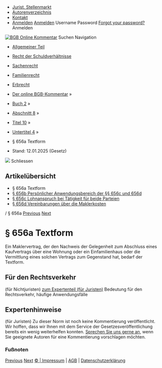   * [Jurist. Stellenmarkt](https://bgb.kommentar.de/Buch-2/Abschnitt-8/Titel-10/Untertitel-4/</job-board> "Jurist. Stellenmarkt")
  * [Autorenverzeichnis](https://bgb.kommentar.de/Buch-2/Abschnitt-8/Titel-10/Untertitel-4/</Autorenverzeichnis> "Autorenverzeichnis")
  * [Kontakt](https://bgb.kommentar.de/Buch-2/Abschnitt-8/Titel-10/Untertitel-4/</Kontakt>)
  * [Anmelden](https://bgb.kommentar.de/Buch-2/Abschnitt-8/Titel-10/Untertitel-4/<#login> "show login form") [Anmelden](https://bgb.kommentar.de/Buch-2/Abschnitt-8/Titel-10/Untertitel-4/<#> "hide login form") Username Password
[Forgot your password?](https://bgb.kommentar.de/Buch-2/Abschnitt-8/Titel-10/Untertitel-4/</user/forgotpassword>) Anmelden 


[![BGB Online Kommentar](https://bgb.kommentar.de/extension/bgb/design/bgb/images/logo.png)](https://bgb.kommentar.de/Buch-2/Abschnitt-8/Titel-10/Untertitel-4/</> "BGB Online Kommentar")
Suchen
Navigation
  * [Allgemeiner Teil](https://bgb.kommentar.de/Buch-2/Abschnitt-8/Titel-10/Untertitel-4/</Buch-1>)
  * [Recht der Schuldverhältnisse](https://bgb.kommentar.de/Buch-2/Abschnitt-8/Titel-10/Untertitel-4/</Buch-2>)
  * [Sachenrecht](https://bgb.kommentar.de/Buch-2/Abschnitt-8/Titel-10/Untertitel-4/</Buch-3>)
  * [Familienrecht](https://bgb.kommentar.de/Buch-2/Abschnitt-8/Titel-10/Untertitel-4/</Buch-4>)
  * [Erbrecht](https://bgb.kommentar.de/Buch-2/Abschnitt-8/Titel-10/Untertitel-4/</Buch-5>)


  * [Der online BGB-Kommentar](https://bgb.kommentar.de/Buch-2/Abschnitt-8/Titel-10/Untertitel-4/</>) »
  * [Buch 2](https://bgb.kommentar.de/Buch-2/Abschnitt-8/Titel-10/Untertitel-4/</Buch-2>) »
  * [Abschnitt 8](https://bgb.kommentar.de/Buch-2/Abschnitt-8/Titel-10/Untertitel-4/</Buch-2/Abschnitt-8>) »
  * [Titel 10](https://bgb.kommentar.de/Buch-2/Abschnitt-8/Titel-10/Untertitel-4/</Buch-2/Abschnitt-8/Titel-10>) »
  * [Untertitel 4](https://bgb.kommentar.de/Buch-2/Abschnitt-8/Titel-10/Untertitel-4/</Buch-2/Abschnitt-8/Titel-10/Untertitel-4>) »
  * § 656a Textform 
  * Stand: 12.01.2025 (Gesetz) 


![](https://vg01.met.vgwort.de/na/1c9909529ead4f509072c06d9081a7d5)
Schliessen 
## Artikelübersicht
  * § 656a Textform 
  * [ § 656b Persönlicher Anwendungsbereich der §§ 656c und 656d ](https://bgb.kommentar.de/Buch-2/Abschnitt-8/Titel-10/Untertitel-4/</Buch-2/Abschnitt-8/Titel-10/Untertitel-4/Persoenlicher-Anwendungsbereich-der-656c-und-656d>)
  * [ § 656c Lohnanspruch bei Tätigkeit für beide Parteien ](https://bgb.kommentar.de/Buch-2/Abschnitt-8/Titel-10/Untertitel-4/</Buch-2/Abschnitt-8/Titel-10/Untertitel-4/Lohnanspruch-bei-Taetigkeit-fuer-beide-Parteien>)
  * [ § 656d Vereinbarungen über die Maklerkosten ](https://bgb.kommentar.de/Buch-2/Abschnitt-8/Titel-10/Untertitel-4/</Buch-2/Abschnitt-8/Titel-10/Untertitel-4/Vereinbarungen-ueber-die-Maklerkosten>)


/ § 656a 
[Previous](https://bgb.kommentar.de/Buch-2/Abschnitt-8/Titel-10/Untertitel-4/</Buch-2/Abschnitt-8/Titel-10/Untertitel-3/Heiratsvermittlung> "§ 656 Heiratsvermittlung") [Next](https://bgb.kommentar.de/Buch-2/Abschnitt-8/Titel-10/Untertitel-4/</Buch-2/Abschnitt-8/Titel-10/Untertitel-4/Persoenlicher-Anwendungsbereich-der-656c-und-656d> "§ 656b Persönlicher Anwendungsbereich der §§ 656c und 656d")
# § 656a Textform
Ein Maklervertrag, der den Nachweis der Gelegenheit zum Abschluss eines Kaufvertrags über eine Wohnung oder ein Einfamilienhaus oder die Vermittlung eines solchen Vertrags zum Gegenstand hat, bedarf der Textform.
## Für den Rechtsverkehr 
(für Nichtjuristen)
[zum Expertenteil (für Juristen)](https://bgb.kommentar.de/Buch-2/Abschnitt-8/Titel-10/Untertitel-4/<#expertenhinweise>)
Bedeutung für den Rechtsverkehr, häufige Anwendungsfälle
## Expertenhinweise
(für Juristen)
Zu dieser Norm ist noch keine Kommentierung veröffentlicht. Wir hoffen, dass wir Ihnen mit dem Service der Gesetzesveröffentlichung bereits ein wenig weiterhelfen konnten. [Sprechen Sie uns gerne an](https://bgb.kommentar.de/Buch-2/Abschnitt-8/Titel-10/Untertitel-4/</Kontakt>), wenn Sie geeignete Autoren für eine Kommentierung vorschlagen möchten. 
### Fußnoten
[Previous](https://bgb.kommentar.de/Buch-2/Abschnitt-8/Titel-10/Untertitel-4/</Buch-2/Abschnitt-8/Titel-10/Untertitel-3/Heiratsvermittlung> "§ 656 Heiratsvermittlung") [Next](https://bgb.kommentar.de/Buch-2/Abschnitt-8/Titel-10/Untertitel-4/</Buch-2/Abschnitt-8/Titel-10/Untertitel-4/Persoenlicher-Anwendungsbereich-der-656c-und-656d> "§ 656b Persönlicher Anwendungsbereich der §§ 656c und 656d")
[© | Impressum](https://bgb.kommentar.de/Buch-2/Abschnitt-8/Titel-10/Untertitel-4/</Kontakt>) | [AGB](https://bgb.kommentar.de/Buch-2/Abschnitt-8/Titel-10/Untertitel-4/</AGB>) | [Datenschutzerklärung](https://bgb.kommentar.de/Buch-2/Abschnitt-8/Titel-10/Untertitel-4/</Datenschutzerklaerung-fuer-Leser>)
